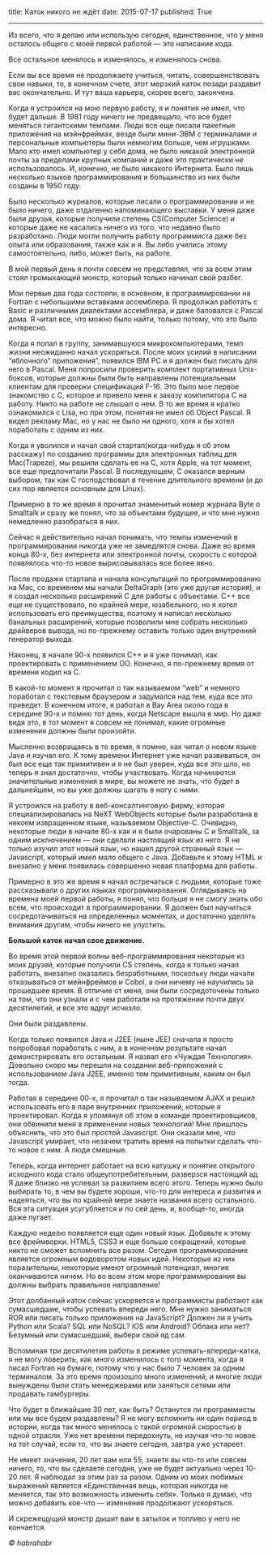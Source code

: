 title: Каток никого не ждёт
date: 2015-07-17
published: True

***

Из всего, что я делаю или использую сегодня, единственное, что у меня осталось общего с моей первой работой — это написание кода.

Все остальное менялось и изменялось, и изменялось снова.

Если вы все время не продолжаете учиться, читать, совершенствовать свои навыки, то, в конечном счете, этот мерзкий каток позади раздавит вас окончательно. И тут ваша карьера, скорее всего, закончена.

Когда я устроился на мою первую работу, я и понятия не имел, что будет дальше. В 1981 году ничего не предвещало, что все будет меняться гигантскими темпами. Люди все еще писали пакетные приложения на мэйнфреймах, везде были мини-ЭВМ с терминалами и персональные компьютеры были немногим больше, чем игрушками. Мало кто имел компьютер у себя дома, не было никакой электронной почты за пределами крупных компаний и даже это практически не использовалось. И, конечно, не было никакого Интернета. Было лишь несколько языков программирования и большинство из них были созданы в 1950 году.

Было несколько журналов, которые писали о программировании и не было ничего, даже отдаленно напоминающего выставки. У меня даже были друзья, которые получили степень CS(Computer Science) и которые даже не касались ничего из того, что недавно было разработано. Люди могли получить работу программиста даже без опыта или образования, также как и я. Вы либо учились этому самостоятельно, либо, может быть, на работе.

В мой первый день я почти совсем не представлял, что за всем этим стоял громыхающий монстр, который только начинал свой разбег.

Мои первые два года состояли, в основном, в программировании на Fortran с небольшими вставками ассемблера. Я продолжал работать с Basic и различными диалектами ассемблера, и даже баловался с Pascal дома. Я читал все, что можно было найти, только потому, что это было интересно.

Когда я попал в группу, занимавшуюся микрокомпьютерами, темп жизни неожиданно начал ускоряться. После моих усилий в написании “яблочного” приложения”, появился IBM PC и я должен был писать для него в Pascal. Меня попросили проверить комплект портативных Unix-боксов, которые должны были быть направлены потенциальным клиентам для проверки спецификаций F-16. Это было мое первое знакомство с C, которое и привело меня к заказу компилятора C на работу. Никто на работе не слышал о нем. В то же время я кратко ознакомился с Lisa, но при этом, понятия не имел об Object Pascal. Я видел рекламу Mac, но у нас не было ни одного, хотя я бы хотел поработать с одним из них.

Когда я уволился и начал свой стартап(когда-нибудь я об этом расскажу) по созданию программы для электронных таблиц для Mac(Trapeze), мы решили сделать ее на С, хотя Apple, на тот момент, все еще предпочитали Pascal. В последующем, С оказался верным выбором, так как C господствовал в течение длительного времени (и до сих пор является основным для Linux).

Примерно в то же время я прочитал знаменитый номер журнала Byte о Smalltalk и сразу же понял, что за объектами будущее, и что мне нужно немедленно разобраться в них.

Сейчас я действительно начал понимать, что темпы изменений в программировании никогда уже не замедлятся снова. Даже во время конца 80-х, без интернета или электронной почты, скорость с которой появлялось что-то новое вырисовывалась все более явно.

После продажи стартапа и начала консультаций по программированию на Mac, со временем мы начали DeltaGraph (это уже другая история), и я создал несколько расширений С для работы с объектами. C++ все еще не существовало, по крайней мере, юзабельного, но я хотел использовать его преимущества, поэтому я написал несколько банальных расширений, которые позволили мне собрать несколько драйверов вывода, но по-прежнему оставить только один внутренний генератор выхода.

Наконец, в начале 90-х появился C++ и я уже понимал, как проектировать с применением ОО. Конечно, я по-прежнему время от времени кодил на С.

В какой-то момент я прочитал о так называемом “web” и немного поработал с текстовым браузером и задумался над тем, куда все это приведет. В конечном итоге, я работал в Bay Area около года в середине 90-х и помню тот день, когда Netscape вышла в мир. Но даже видя это, в тот момент я совсем не понимал, какие огромные изменения должны были произойти.

Мысленно возвращаясь в то время, я помню, как читал о новом языке Java и изучал его. К тому времени Интернет уже начал развиваться, он был все еще так примитивен и я не был уверен, куда все это шло, но теперь я знал достаточно, чтобы участвовать. Когда начинаются значительные изменения в мире, вы можете не знать, что будет в дальнейшем, но вы уже должны шагать в ногу с ними.

Я устроился на работу в веб-консалтинговую фирму, которая специализировалась на NeXT WebObjects которые были разработана в некоем извращенном языке, называемом Objective-C. Очевидно, некоторые люди в начале 80-х как и я были очарованы C и Smalltalk, за одним исключением — они сделали настоящий язык из него. Я не только изучил этот новый язык, но нашел другой странный язык — Javascript, который имел мало общего с Java. Добавьте к этому HTML и внезапно у меня появилась совершенно новая платформа для работы.

Примерно в это же время я начал встречаться с людьми, которые тоже рассказывали о других языках программирования. Оглядываясь на времена моей первой работы, я понял, что больше я не смогу знать обо всем, что происходит в программировании. Я должен был научиться сосредотачиваться на определенных моментах, и достаточно уделять внимания другим, чтобы ничего не упустить.

**Большой каток начал свое движение.**

Во время этой первой волны веб-программирования некоторые из моих друзей, которые получили CS степень, когда я только начал работать, внезапно оказались безработными, поскольку люди начали отказываться от мейнфреймов и Cobol, а они ничему не научились за прошедшее время. В отличие от меня, они были сосредоточены только на том, что они узнали и с чем работали на протяжении почти двух десятилетий, и все это вдруг исчезло.

Они были раздавлены.

Когда только появился Java и J2EE (ныне JEE) сначала я просто попробовал поработать с ним, а в конечном результате начал демонстрировать его остальным. Я назвал его «Чуждая Технология». Довольно скоро мы перешли на создании веб-приложений с использованием Java J2EE, именно тем примитивным, каким он был тогда.

Работая в середине 00-х, я прочитал о так называемом AJAX и решил использовать его в паре внутренних приложений, которые я проектировал. Когда я упомянул об этом в команде проектировщиков, они обвинили меня в применении новых технологий! Мне пришлось объяснить, что это был простой Javascript. Они сказали мне, что Javascript умирает, что незачем тратить время на попытки сделать что-то новое с ним. А люди смешные.

Теперь, когда интернет работает на всю катушку и понятие открытого исходного кода стало общеупотребительным, разверзся настоящий ад. Я даже близко не успевал за развитием всего этого. Теперь нужно было выбирать то, в чем вы будете хороши, что-то для интереса и развития и надеяться, что вы по крайней мере знаете названия всего остального. Вся эта ситуация усугубляется и по сей день, и, вообще-то, иногда даже пугает.

Каждую неделю появляется еще один новый язык. Добавьте к этому все фреймворки. HTML5, CSS3 и еще больше сокращений, которые никто не сможет вспомнить все разом. Сегодня программирование является огромным водоворотом новых идей. Некоторые из них поразительны, некоторые имеют огромный потенциал, многие оканчиваются ничем. Но во всем этом море программирования вы должны выбрать правильное направление!

Этот долбанный каток сейчас ускоряется и программисты работают как сумасшедшие, чтобы успевать впереди него. Мне нужно заниматься ROR или писать только приложения на JavaScript? Должен ли я учить Python или Scala? SQL или NоSQL? IOS или Android? Облака или нет? Безумный или сумасшедший, выбери свой яд сам.

Вспоминая три десятилетия работы в режиме успевать-впереди-катка, я не могу поверить, как много изменилось с того момента, когда я писал Fortran на бумаге, потому что у нас было 7 человек за одним терминалом. За это время произошло много изменений, и многие люди вынуждены были стать менеджерами или заняться сетями или продавать гамбургеры.

Что будет в ближайшие 30 лет, как быть? Останутся ли программисты или мы все будем раздавлены? Я не могу вспомнить ни один период в истории, когда так много менялось с такой огромной скоростью в одной отрасли. Уже нет времени передохнуть, не изучая что-то новое на тот случай, если то, что вы знаете сегодня, завтра уже устареет.

Не имеет значения, 20 лет вам или 55, знаете вы что-то или совсем ничего, то, что вы сделаете сегодня, уже не будет актуально через 10-20 лет. Я наблюдал за этим раз за разом. Одним из моих любимых выражений является «Единственная вещь, которая никогда не меняется, так это возможность изменить себя». Только я думаю, что можно добавить кое-что — изменения продолжают ускоряться.

И скрежещущий монстр дышит вам в затылок и топливо у него не кончается.

*© habrahabr*

